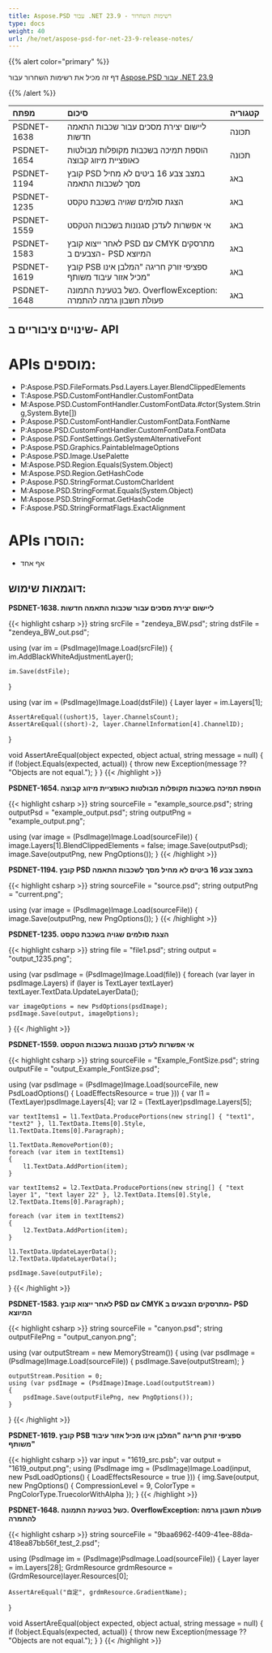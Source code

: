 ```yaml
---
title: Aspose.PSD עבור .NET 23.9 - רשימות השחרור
type: docs
weight: 40
url: /he/net/aspose-psd-for-net-23-9-release-notes/
---
```


{{% alert color="primary" %}}

דף זה מכיל את רשימות השחרור עבור [Aspose.PSD עבור .NET 23.9](https://www.nuget.org/packages/Aspose.PSD/)

{{% /alert %}}

| **מפתח**     | **סיכום**                                                                                                                | **קטגוריה** |
|:------------|:---------------------------------------------------------------------------------------------------------------------------|:--------|
| PSDNET-1638 | ליישום יצירת מסכים עבור שכבות התאמה חדשות                                                                       | תכונה |
| PSDNET-1654 | הוספת תמיכה בשכבות מקופלות מבולטות כאופציית מיזוג קבוצה                                                               | תכונה |
| PSDNET-1194 | קובץ PSD במצב צבע 16 ביטים לא מחיל מסך לשכבות התאמה                                                    | באג     |
| PSDNET-1235 | הצגת סולמים שגויה בשכבת טקסט                                                                          | באג     |
| PSDNET-1559 | אי אפשרות לעדכן סגנונות בשכבות הטקסט                                                                        | באג     |
| PSDNET-1583 | לאחר ייצוא קובץ PSD עם CMYK מתרסקים הצבעים ב- PSD המיוצא                                                      | באג     |
| PSDNET-1619 | קובץ PSB ספציפי זורק חריגה "המלבן אינו מכיל אזור עיבוד משותף"                                           | באג     |
| PSDNET-1648 | כשל בטעינת התמונה. OverflowException: פעולת חשבון גרמה להתמרה                                                | באג     |


## **שינויים ציבוריים ב- API**
# **APIs מוספים:**
- P:Aspose.PSD.FileFormats.Psd.Layers.Layer.BlendClippedElements
- T:Aspose.PSD.CustomFontHandler.CustomFontData
- M:Aspose.PSD.CustomFontHandler.CustomFontData.#ctor(System.String,System.Byte[])
- P:Aspose.PSD.CustomFontHandler.CustomFontData.FontName
- P:Aspose.PSD.CustomFontHandler.CustomFontData.FontData
- P:Aspose.PSD.FontSettings.GetSystemAlternativeFont
- P:Aspose.PSD.Graphics.PaintableImageOptions
- P:Aspose.PSD.Image.UsePalette
- M:Aspose.PSD.Region.Equals(System.Object)
- M:Aspose.PSD.Region.GetHashCode
- P:Aspose.PSD.StringFormat.CustomCharIdent
- M:Aspose.PSD.StringFormat.Equals(System.Object)
- M:Aspose.PSD.StringFormat.GetHashCode
- F:Aspose.PSD.StringFormatFlags.ExactAlignment


# **APIs הוסרו:**
- אף אחד


## **דוגמאות שימוש:**

**PSDNET-1638. ליישום יצירת מסכים עבור שכבות התאמה חדשות**

{{< highlight csharp >}}
string srcFile = "zendeya_BW.psd";
string dstFile = "zendeya_BW_out.psd";

using (var im = (PsdImage)Image.Load(srcFile))
{
    im.AddBlackWhiteAdjustmentLayer();

    im.Save(dstFile);
}

using (var im = (PsdImage)Image.Load(dstFile))
{
    Layer layer = im.Layers[1];

    AssertAreEqual((ushort)5, layer.ChannelsCount);
    AssertAreEqual((short)-2, layer.ChannelInformation[4].ChannelID);
}

void AssertAreEqual(object expected, object actual, string message = null)
{
    if (!object.Equals(expected, actual))
    {
        throw new Exception(message ?? "Objects are not equal.");
    }
}
{{< /highlight >}}

**PSDNET-1654. הוספת תמיכה בשכבות מקופלות מבולטות כאופציית מיזוג קבוצה**

{{< highlight csharp >}}
string sourceFile = "example_source.psd";
string outputPsd = "example_output.psd";
string outputPng = "example_output.png";

using (var image = (PsdImage)Image.Load(sourceFile))
{
    image.Layers[1].BlendClippedElements = false;
    image.Save(outputPsd);
    image.Save(outputPng, new PngOptions());
}
{{< /highlight >}}

**PSDNET-1194. קובץ PSD במצב צבע 16 ביטים לא מחיל מסך לשכבות התאמה**

{{< highlight csharp >}}
string sourceFile = "source.psd";
string outputPng = "current.png";

using (var image = (PsdImage)Image.Load(sourceFile))
{
    image.Save(outputPng, new PngOptions());
}
{{< /highlight >}}

**PSDNET-1235. הצגת סולמים שגויה בשכבת טקסט**

{{< highlight csharp >}}
string file = "file1.psd";
string output = "output_1235.png";

using (var psdImage = (PsdImage)Image.Load(file))
{
    foreach (var layer in psdImage.Layers)
    if (layer is TextLayer textLayer)
    textLayer.TextData.UpdateLayerData();

    var imageOptions = new PsdOptions(psdImage);
    psdImage.Save(output, imageOptions);
}
{{< /highlight >}}

**PSDNET-1559. אי אפשרות לעדכן סגנונות בשכבות הטקסט**

{{< highlight csharp >}}
string sourceFile = "Example_FontSize.psd";
string outputFile = "output_Example_FontSize.psd";

using (var psdImage = (PsdImage)Image.Load(sourceFile, new PsdLoadOptions() { LoadEffectsResource = true }))
{
    var l1 = (TextLayer)psdImage.Layers[4];
    var l2 = (TextLayer)psdImage.Layers[5];

    var textItems1 = l1.TextData.ProducePortions(new string[] { "text1", "text2" }, l1.TextData.Items[0].Style, l1.TextData.Items[0].Paragraph);

    l1.TextData.RemovePortion(0);
    foreach (var item in textItems1)
    {
        l1.TextData.AddPortion(item);
    }

    var textItems2 = l2.TextData.ProducePortions(new string[] { "text layer 1", "text layer 22" }, l2.TextData.Items[0].Style, l2.TextData.Items[0].Paragraph);

    foreach (var item in textItems2)
    {
        l2.TextData.AddPortion(item);
    }

    l1.TextData.UpdateLayerData();
    l2.TextData.UpdateLayerData();

    psdImage.Save(outputFile);
}
{{< /highlight >}}

**PSDNET-1583. לאחר ייצוא קובץ PSD עם CMYK מתרסקים הצבעים ב- PSD המיוצא**

{{< highlight csharp >}}
string sourceFile = "canyon.psd";
string outputFilePng = "output_canyon.png";

using (var outputStream = new MemoryStream())
{
    using (var psdImage = (PsdImage)Image.Load(sourceFile))
    {
        psdImage.Save(outputStream);
    }

    outputStream.Position = 0;
    using (var psdImage = (PsdImage)Image.Load(outputStream))
    {
        psdImage.Save(outputFilePng, new PngOptions());
    }
}
{{< /highlight >}}

**PSDNET-1619. קובץ PSB ספציפי זורק חריגה "המלבן אינו מכיל אזור עיבוד משותף"**

{{< highlight csharp >}}
var input = "1619_src.psb";
var output = "1619_output.png";
using (PsdImage img = (PsdImage)Image.Load(input, new PsdLoadOptions() { LoadEffectsResource = true }))
{
    img.Save(output,
    new PngOptions() { CompressionLevel = 9, ColorType = PngColorType.TruecolorWithAlpha });
}
{{< /highlight >}}

**PSDNET-1648. כשל בטעינת התמונה. OverflowException: פעולת חשבון גרמה להתמרה**

{{< highlight csharp >}}
string sourceFile = "9baa6962-f409-41ee-88da-418ea87bb56f_test_2.psd";

using (PsdImage im = (PsdImage)PsdImage.Load(sourceFile))
{
    Layer layer = im.Layers[28];
    GrdmResource grdmResource = (GrdmResource)layer.Resources[0];

    AssertAreEqual("自定", grdmResource.GradientName);
}

void AssertAreEqual(object expected, object actual, string message = null)
{
    if (!object.Equals(expected, actual))
    {
        throw new Exception(message ?? "Objects are not equal.");
    }
}
{{< /highlight >}}
